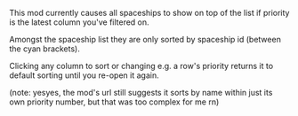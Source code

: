 This mod currently causes all spaceships to show on top of the list if priority is the latest column you've filtered on.

Amongst the spaceship list they are only sorted by spaceship id (between the cyan brackets).

Clicking any column to sort or changing e.g. a row's priority returns it to default sorting until you re-open it again.

(note: yesyes, the mod's url still suggests it sorts by name within just its own priority number, but that was too complex for me rn)
